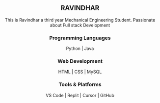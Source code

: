 <center><h2>RAVINDHAR</h2>

This is Ravindhar a third year Mechanical Engineering Student. Passionate about Full stack Development

<h3>Programming Languages</h3>
 Python |  Java
<br>
<h3>Web Development</h3>
HTML | CSS | MySQL
<br> 
<h3>Tools & Platforms</h3>
VS Code | Replit | Cursor | GitHub
</center>


<!--
**Ravindhar2005/Ravindhar2005** is a ✨ _special_ ✨ repository because its `README.md` (this file) appears on your GitHub profile.

Here are some ideas to get you started:

-  I’m currently working on ...
-  I’m currently learning ...
-  I’m looking to collaborate on ...
-  I’m looking for help with ...
-  Ask me about ...
-  How to reach me: ...
-  Pronouns: ...
-  Fun fact: ...
-->

